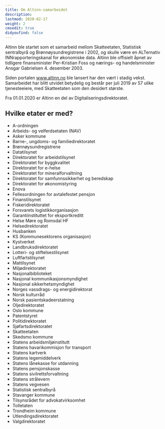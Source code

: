 ```yaml
---
title: Om Altinn-samarbeidet
description:
lastmod: 2020-02-17
weight: 2
cmsedit: true
didyoufind: false
---
```


Altinn ble startet som et samarbeid mellom Skatteetaten, Statistisk sentralbyrå og Brønnøysundregistrene i 2002,
og skulle være en ALTernativ INNrapporteringskanal for økonomiske data.
Altinn ble offisielt åpnet av tidligere finansminister Per-Kristian Foss og nærings- og handelsminister Ansgar Gabrielsen 4. desember 2003.

Siden portalen www.altinn.no ble lansert har den vært i stadig vekst.
Samarbeidet har blitt utvidet betydelig og består per juli 2019 av 57 ulike tjenesteeiere, med Skatteetaten som den desidert største.

Fra 01.01.2020 er Altinn en del av Digitaliseringsdirektoratet.

## Hvilke etater er med?

- A-ordningen
- Arbeids- og velferdsetaten (NAV)
- Asker kommune
- Barne-, ungdoms- og familiedirektoratet
- Brønnøysundregistrene
- Datatilsynet
- Direktoratet for arbeidstilsynet
- Direktoratet for byggkvalitet
- Direktoratet for e-helse
- Direktoratet for mineralforvaltning
- Direktoratet for samfunnssikkerhet og beredskap
- Direktoratet for økonomistyring
- Enova
- Fellesordningen for avtalefestet pensjon
- Finanstilsynet
- Fiskeridirektoratet
- Forsvarets logistikkorganisasjon
- Garantiinstituttet for eksportkreditt
- Helse Møre og Romsdal HF
- Helsedirektoratet
- Husbanken
- KS (Kommunesektorens organisasjon)
- Kystverket
- Landbruksdirektoratet
- Lotteri- og stiftelsestilsynet
- Luftfartstilsynet
- Mattilsynet
- Miljødirektoratet
- Nasjonalbiblioteket
- Nasjonal kommunikasjonsmyndighet
- Nasjonal sikkerhetsmyndighet
- Norges vassdrags- og energidirektorat
- Norsk kulturråd
- Norsk pasientskadeerstatning
- Oljedirektoratet
- Oslo kommune
- Patentstyret
- Politidirektoratet
- Sjøfartsdirektoratet
- Skatteetaten
- Skedsmo kommune
- Statens arbeidsmiljøinstitutt
- Statens havarikommisjon for transport
- Statens kartverk
- Statens legemiddelverk
- Statens lånekasse for utdanning
- Statens pensjonskasse
- Statens sivilrettsforvaltning
- Statens strålevern
- Statens vegvesen
- Statistisk sentralbyrå
- Stavanger kommune
- Tilsynsrådet for advokatvirksomhet
- Tolletaten
- Trondheim kommune
- Utlendingsdirektoratet
- Valgdirektoratet
